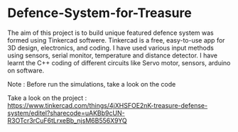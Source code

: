# Defence-System-for-Treasure

The aim of this project is to build unique featured defence system was formed using Tinkercad softwere. Tinkercad is a free, easy-to-use app for 3D design, electronics, and coding. I have used various input methods using sensors, serial monitor, temperature and distance detector. I have learnt the C++ coding of different circuits like Servo motor, sensors, arduino on software.

Note : Before run the simulations, take a look on the code

Take a look on the project : https://www.tinkercad.com/things/4jXHSFOE2nK-treasure-defense-system/editel?sharecode=uAKBb9cUN-R3OTcr3rCuF6tLrxeBb_njsM6B556X9YQ 
